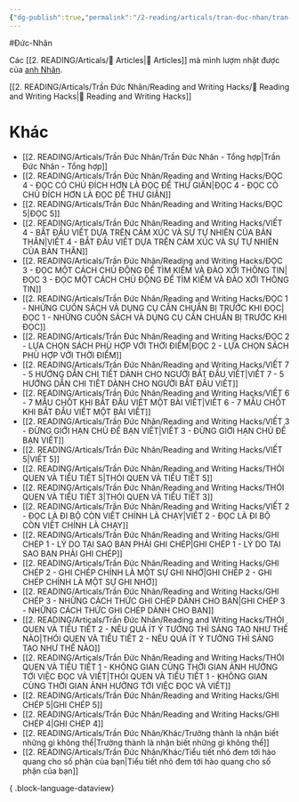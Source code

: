 ```yaml
---
{"dg-publish":true,"permalink":"/2-reading/articals/tran-duc-nhan/tran-duc-nhan-tong-hop/","dgPassFrontmatter":true}
---
```


#Đức-Nhân

Các [[2. READING/Articals/📰 Articles\|📰 Articles]] mà mình lượm nhặt được của [anh Nhân](https://www.facebook.com/ducnhan89).

[[2. READING/Articals/Trần Đức Nhân/Reading and Writing Hacks/👑 Reading and Writing Hacks\|👑 Reading and Writing Hacks]]

# Khác

- [[2. READING/Articals/Trần Đức Nhân/Trần Đức Nhân - Tổng hợp\|Trần Đức Nhân - Tổng hợp]]
- [[2. READING/Articals/Trần Đức Nhân/Reading and Writing Hacks/ĐỌC 4 - ĐỌC CÓ CHỦ ĐÍCH HƠN LÀ ĐỌC ĐỂ THƯ GIÃN\|ĐỌC 4 - ĐỌC CÓ CHỦ ĐÍCH HƠN LÀ ĐỌC ĐỂ THƯ GIÃN]]
- [[2. READING/Articals/Trần Đức Nhân/Reading and Writing Hacks/ĐỌC 5\|ĐỌC 5]]
- [[2. READING/Articals/Trần Đức Nhân/Reading and Writing Hacks/VIẾT 4  - BẮT ĐẦU VIẾT DỰA TRÊN CẢM XÚC VÀ SỰ TỰ NHIÊN CỦA BẢN THÂN\|VIẾT 4  - BẮT ĐẦU VIẾT DỰA TRÊN CẢM XÚC VÀ SỰ TỰ NHIÊN CỦA BẢN THÂN]]
- [[2. READING/Articals/Trần Đức Nhân/Reading and Writing Hacks/ĐỌC 3 - ĐỌC MỘT CÁCH CHỦ ĐỘNG ĐỂ TÌM KIẾM VÀ ĐÀO XỚI THÔNG TIN\|ĐỌC 3 - ĐỌC MỘT CÁCH CHỦ ĐỘNG ĐỂ TÌM KIẾM VÀ ĐÀO XỚI THÔNG TIN]]
- [[2. READING/Articals/Trần Đức Nhân/Reading and Writing Hacks/ĐỌC 1 - NHỮNG CUỐN SÁCH VÀ DỤNG CỤ CẦN CHUẨN BỊ TRƯỚC KHI ĐỌC\|ĐỌC 1 - NHỮNG CUỐN SÁCH VÀ DỤNG CỤ CẦN CHUẨN BỊ TRƯỚC KHI ĐỌC]]
- [[2. READING/Articals/Trần Đức Nhân/Reading and Writing Hacks/ĐỌC 2 - LỰA CHỌN SÁCH PHÙ HỢP VỚI THỜI ĐIỂM\|ĐỌC 2 - LỰA CHỌN SÁCH PHÙ HỢP VỚI THỜI ĐIỂM]]
- [[2. READING/Articals/Trần Đức Nhân/Reading and Writing Hacks/VIẾT 7 - 5 HƯỚNG DẪN CHI TIẾT DÀNH CHO NGƯỜI BẮT ĐẦU VIẾT\|VIẾT 7 - 5 HƯỚNG DẪN CHI TIẾT DÀNH CHO NGƯỜI BẮT ĐẦU VIẾT]]
- [[2. READING/Articals/Trần Đức Nhân/Reading and Writing Hacks/VIẾT 6 - 7 MẪU CHỐT KHI BẮT ĐẦU VIẾT MỘT BÀI VIẾT\|VIẾT 6 - 7 MẪU CHỐT KHI BẮT ĐẦU VIẾT MỘT BÀI VIẾT]]
- [[2. READING/Articals/Trần Đức Nhân/Reading and Writing Hacks/VIẾT 3 - ĐỪNG GIỚI HẠN CHỦ ĐỀ BẠN VIẾT\|VIẾT 3 - ĐỪNG GIỚI HẠN CHỦ ĐỀ BẠN VIẾT]]
- [[2. READING/Articals/Trần Đức Nhân/Reading and Writing Hacks/VIẾT 5\|VIẾT 5]]
- [[2. READING/Articals/Trần Đức Nhân/Reading and Writing Hacks/THÓI QUEN VÀ TIỂU TIẾT 5\|THÓI QUEN VÀ TIỂU TIẾT 5]]
- [[2. READING/Articals/Trần Đức Nhân/Reading and Writing Hacks/THÓI QUEN VÀ TIỂU TIẾT 3\|THÓI QUEN VÀ TIỂU TIẾT 3]]
- [[2. READING/Articals/Trần Đức Nhân/Reading and Writing Hacks/VIẾT 2 - ĐỌC LÀ ĐI BỘ CÒN VIẾT CHÍNH LÀ CHẠY\|VIẾT 2 - ĐỌC LÀ ĐI BỘ CÒN VIẾT CHÍNH LÀ CHẠY]]
- [[2. READING/Articals/Trần Đức Nhân/Reading and Writing Hacks/GHI CHÉP 1 - LÝ DO TẠI SAO BẠN PHẢI GHI CHÉP\|GHI CHÉP 1 - LÝ DO TẠI SAO BẠN PHẢI GHI CHÉP]]
- [[2. READING/Articals/Trần Đức Nhân/Reading and Writing Hacks/GHI CHÉP 2 - GHI CHÉP CHÍNH LÀ MỘT SỰ GHI NHỚ\|GHI CHÉP 2 - GHI CHÉP CHÍNH LÀ MỘT SỰ GHI NHỚ]]
- [[2. READING/Articals/Trần Đức Nhân/Reading and Writing Hacks/GHI CHÉP 3 - NHỮNG CÁCH THỨC GHI CHÉP DÀNH CHO BẠN\|GHI CHÉP 3 - NHỮNG CÁCH THỨC GHI CHÉP DÀNH CHO BẠN]]
- [[2. READING/Articals/Trần Đức Nhân/Reading and Writing Hacks/THÓI QUEN VÀ TIỂU TIẾT 2 - NÊU QUÁ ÍT Ý TƯỞNG THÌ SÁNG TẠO NHƯ THẾ NÀO\|THÓI QUEN VÀ TIỂU TIẾT 2 - NÊU QUÁ ÍT Ý TƯỞNG THÌ SÁNG TẠO NHƯ THẾ NÀO]]
- [[2. READING/Articals/Trần Đức Nhân/Reading and Writing Hacks/THÓI QUEN VÀ TIỂU TIẾT 1 - KHÔNG GIAN CÙNG THỜI GIAN ẢNH HƯỞNG TỚI VIỆC ĐỌC VÀ VIẾT\|THÓI QUEN VÀ TIỂU TIẾT 1 - KHÔNG GIAN CÙNG THỜI GIAN ẢNH HƯỞNG TỚI VIỆC ĐỌC VÀ VIẾT]]
- [[2. READING/Articals/Trần Đức Nhân/Reading and Writing Hacks/GHI CHÉP 5\|GHI CHÉP 5]]
- [[2. READING/Articals/Trần Đức Nhân/Reading and Writing Hacks/GHI CHÉP 4\|GHI CHÉP 4]]
- [[2. READING/Articals/Trần Đức Nhân/Khác/Trưởng thành là nhận biết những gì không thể\|Trưởng thành là nhận biết những gì không thể]]
- [[2. READING/Articals/Trần Đức Nhân/Khác/Tiểu tiết nhỏ đem tới hào quang cho số phận của bạn\|Tiểu tiết nhỏ đem tới hào quang cho số phận của bạn]]

{ .block-language-dataview}